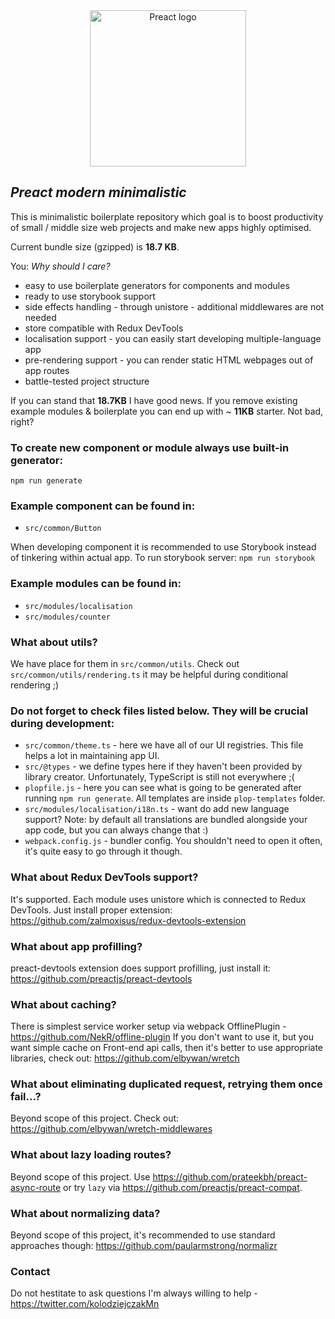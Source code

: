 <div align="center">
    <img width="250" height="250" src="https://camo.githubusercontent.com/8b1f23f4dba13c65120b5a7b3aa6c2201bcd25d6/68747470733a2f2f7261776769742e636f6d2f6f6f6164652f617765736f6d652d7072656163742f6d61737465722f7072656163742d6c6f676f2e737667" alt="Preact logo" />
</div>

## _Preact modern minimalistic_

This is minimalistic boilerplate repository which goal is to boost productivity of small / middle size web projects and make new apps highly optimised.

Current bundle size (gzipped) is **18.7 KB**.

You: _Why should I care?_

-   easy to use boilerplate generators for components and modules
-   ready to use storybook support
-   side effects handling - through unistore - additional middlewares are not needed
-   store compatible with Redux DevTools
-   localisation support - you can easily start developing multiple-language app
-   pre-rendering support - you can render static HTML webpages out of app routes
-   battle-tested project structure

If you can stand that **18.7KB** I have good news. If you remove existing example modules & boilerplate you can end up with ~ **11KB** starter.
Not bad, right?

### To create new component or module always use built-in generator:

`npm run generate`

### Example component can be found in:

-   `src/common/Button`

When developing component it is recommended to use Storybook instead of tinkering within actual app.
To run storybook server: `npm run storybook`

### Example modules can be found in:

-   `src/modules/localisation`
-   `src/modules/counter`

### What about utils?

We have place for them in `src/common/utils`.
Check out `src/common/utils/rendering.ts` it may be helpful during conditional rendering ;)

### Do not forget to check files listed below. They will be crucial during development:

-   `src/common/theme.ts` - here we have all of our UI registries. This file helps a lot in maintaining app UI.
-   `src/@types` - we define types here if they haven't been provided by library creator. Unfortunately, TypeScript is still not everywhere ;(
-   `plopfile.js` - here you can see what is going to be generated after running `npm run generate`. All templates are inside `plop-templates` folder.
-   `src/modules/localisation/i18n.ts` - want do add new language support? Note: by default all translations are bundled alongside your app code, but you can always change that :)
-   `webpack.config.js` - bundler config. You shouldn't need to open it often, it's quite easy to go through it though.

### What about Redux DevTools support?

It's supported. Each module uses unistore which is connected to Redux DevTools. Just install proper extension:
https://github.com/zalmoxisus/redux-devtools-extension

### What about app profilling?

preact-devtools extension does support profilling, just install it:
https://github.com/preactjs/preact-devtools

### What about caching?

There is simplest service worker setup via webpack OfflinePlugin - https://github.com/NekR/offline-plugin
If you don't want to use it, but you want simple cache on Front-end api calls, then it's better to use appropriate libraries, check out: https://github.com/elbywan/wretch

### What about eliminating duplicated request, retrying them once fail...?

Beyond scope of this project. Check out: https://github.com/elbywan/wretch-middlewares

### What about lazy loading routes?

Beyond scope of this project.
Use https://github.com/prateekbh/preact-async-route or try `lazy` via https://github.com/preactjs/preact-compat.

### What about normalizing data?

Beyond scope of this project, it's recommended to use standard approaches though:
https://github.com/paularmstrong/normalizr

### Contact

Do not hestitate to ask questions I'm always willing to help - https://twitter.com/kolodziejczakMn
